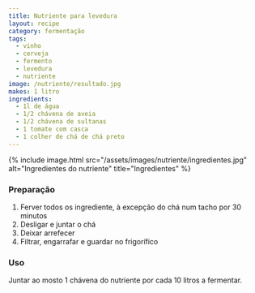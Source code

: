 ```yaml
---
title: Nutriente para levedura
layout: recipe
category: fermentação
tags:
  - vinho
  - cerveja
  - fermento
  - levedura
  - nutriente
image: /nutriente/resultado.jpg
makes: 1 litro
ingredients:
  - 1l de água
  - 1/2 chávena de aveia
  - 1/2 chávena de sultanas
  - 1 tomate com casca
  - 1 colher de chá de chá preto
---
```

{% include image.html src="/assets/images/nutriente/ingredientes.jpg" alt="Ingredientes do nutriente" title="Ingredientes" %}

### Preparação

1. Ferver todos os ingrediente, à excepção do chá num tacho por 30 minutos
2. Desligar e juntar o chá
3. Deixar arrefecer
4. Filtrar, engarrafar e guardar no frigorífico

### Uso

Juntar ao mosto 1 chávena do nutriente por cada 10 litros a fermentar.
